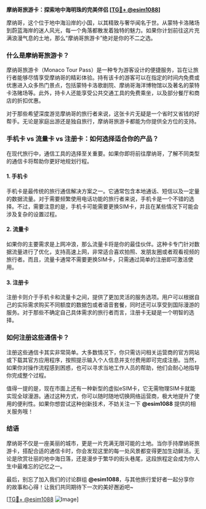 **摩纳哥旅游卡：探索地中海明珠的完美伴侣 [[TG💪+ @esim1088](https://t.me/s/esim1088)]**

摩纳哥，这个位于地中海沿岸的小国，以其精致与奢华闻名于世。从蒙特卡洛赌场到蔚蓝海岸的迷人风光，每一个角落都散发着独特的魅力。如果你计划前往这片充满浪漫气息的土地，那么“摩纳哥旅游卡”绝对是你的不二之选。

### 什么是摩纳哥旅游卡？

摩纳哥旅游卡（Monaco Tour Pass）是一种专为游客设计的便捷服务，旨在让旅行者能够尽情享受摩纳哥的精彩体验。持有该卡的游客可以在指定的时间内免费或优惠进入众多热门景点，包括蒙特卡洛歌剧院、摩纳哥海洋博物馆以及著名的蒙特卡洛赌场等。此外，持卡人还能享受公共交通工具的免费乘坐，以及部分餐厅和商店的折扣优惠。

对于那些希望深度游览摩纳哥的旅行者来说，这张卡片无疑是一个省时又省钱的好帮手。无论是家庭出游还是独自旅行，摩纳哥旅游卡都能为你提供全方位的支持。

### 手机卡 vs 流量卡 vs 注册卡：如何选择适合你的产品？

在现代旅行中，通信工具的选择至关重要。如果你即将前往摩纳哥，了解不同类型的通信卡将帮助你更好地规划行程。

#### 1. 手机卡

手机卡是最传统的旅行通信解决方案之一。它通常包含本地通话、短信以及一定量的数据流量。对于需要频繁使用电话功能的旅行者来说，手机卡是一个不错的选择。不过，需要注意的是，手机卡可能需要更换SIM卡，并且在某些情况下可能会涉及复杂的设置过程。

#### 2. 流量卡

如果你的主要需求是上网冲浪，那么流量卡将是你的最佳伙伴。这种卡专门针对数据流量进行了优化，支持高速上网，非常适合喜欢拍照、发朋友圈或者观看视频的旅行者。而且，流量卡通常不需要更换SIM卡，只需通过简单的注册即可激活使用。

#### 3. 注册卡

注册卡则介于手机卡和流量卡之间，提供了更加灵活的服务选项。用户可以根据自己的实际需求购买不同额度的数据包或者语音套餐，同时还可以享受到国际漫游的服务。对于那些不确定自己具体需求的旅行者而言，注册卡无疑是一个明智的选择。

### 如何注册这些通信卡？

注册这些通信卡其实非常简单。大多数情况下，你只需访问相关运营商的官方网站或下载其官方应用程序，按照提示输入个人信息并支付费用即可完成注册。当然，如果你对操作流程感到困惑，也可以寻求当地工作人员的帮助，他们会耐心地指导你完成整个过程。

值得一提的是，现在市面上还有一种新型的虚拟eSIM卡，它无需物理SIM卡就能实现全球漫游。通过这种方式，你可以随时随地切换网络运营商，极大地提升了使用的便利性。如果你想尝试这种创新技术，不妨关注一下 **@esim1088** 提供的相关服务哦！

### 结语

摩纳哥不仅是一座美丽的城市，更是一片充满无限可能的土地。当你手持摩纳哥旅游卡，搭配合适的通信卡时，你会发现这里的每一处风景都变得更加生动鲜活。无论是欣赏壮丽的地中海日落，还是漫步于繁华的街头巷尾，这段旅程定会成为你人生中最难忘的记忆之一。

最后，别忘了加入我们的讨论群组 **@esim1088**，与其他旅行爱好者一起分享你的故事和心得！让我们共同期待下一次的美好邂逅吧~

[[TG💪+ @esim1088](https://t.me/s/esim1088) ![Image](https://i.postimg.cc/4NQfJmqS/Snipaste-2025-05-13-00-14-12.png)]